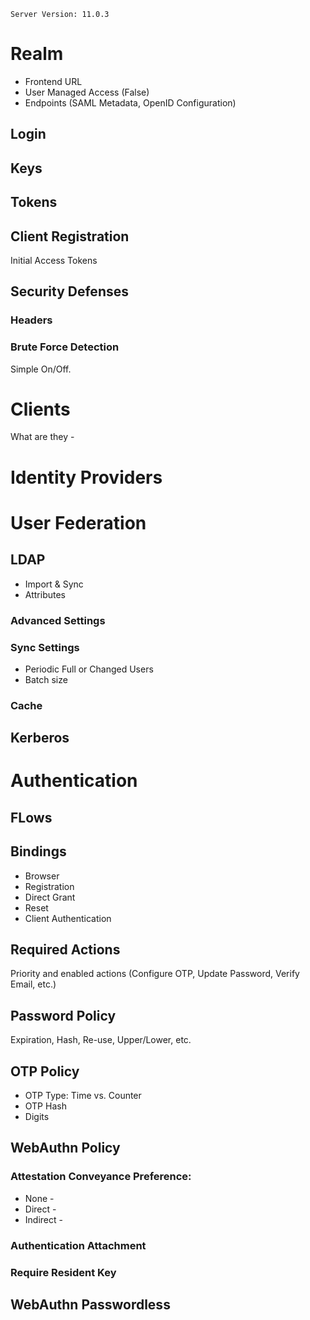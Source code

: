 ```
Server Version: 11.0.3

```

# Realm
- Frontend URL
- User Managed Access (False)
- Endpoints (SAML Metadata, OpenID Configuration)
## Login
## Keys
## Tokens
## Client Registration 
Initial Access Tokens
## Security Defenses
### Headers
### Brute Force Detection
Simple On/Off.

# Clients
What are they - 
# Identity Providers
# User Federation
## LDAP
- Import & Sync 
- Attributes
### Advanced Settings
### Sync Settings
- Periodic Full or Changed Users
- Batch size
### Cache
## Kerberos
# Authentication
## FLows
## Bindings
- Browser
- Registration
- Direct Grant
- Reset 
- Client Authentication 
## Required Actions
Priority and enabled actions (Configure OTP, Update Password, Verify Email, etc.) 
## Password Policy
Expiration, Hash, Re-use, Upper/Lower, etc.
## OTP Policy
- OTP Type: Time vs. Counter
- OTP Hash
- Digits
## WebAuthn Policy
### Attestation Conveyance Preference: 
- None - 
- Direct - 
- Indirect - 
### Authentication Attachment
### Require Resident Key

## WebAuthn Passwordless



